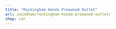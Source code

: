 ```yaml
---
title: "Rockingham Honda Preowned Outlet"
url: /windham/rockingham-honda-preowned-outlet/
shop: car
---
```

